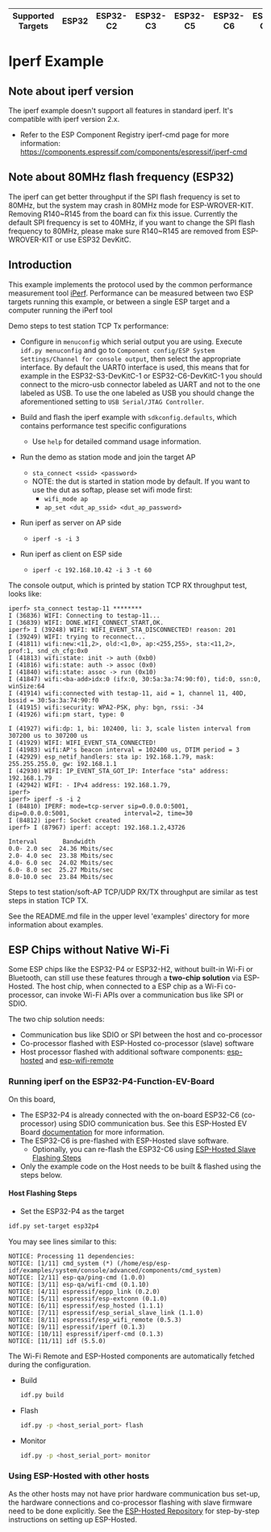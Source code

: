 | Supported Targets | ESP32 | ESP32-C2 | ESP32-C3 | ESP32-C5 | ESP32-C6 | ESP32-C61 | ESP32-S2 | ESP32-S3 |
| ----------------- | ----- | -------- | -------- | -------- | -------- | --------- | -------- | -------- |

# Iperf Example

## Note about iperf version
The iperf example doesn't support all features in standard iperf. It's compatible with iperf version 2.x.

- Refer to the ESP Component Registry iperf-cmd page for more information: https://components.espressif.com/components/espressif/iperf-cmd

## Note about 80MHz flash frequency (ESP32)
The iperf can get better throughput if the SPI flash frequency is set to 80MHz, but the system may crash in 80MHz mode for ESP-WROVER-KIT.
Removing R140\~R145 from the board can fix this issue. Currently the default SPI frequency is set to 40MHz, if you want to change the SPI flash
frequency to 80MHz, please make sure R140\~R145 are removed from ESP-WROVER-KIT or use ESP32 DevKitC.

## Introduction
This example implements the protocol used by the common performance measurement tool [iPerf](https://iperf.fr/).
Performance can be measured between two ESP targets running this example, or between a single ESP target and a computer running the iPerf tool

Demo steps to test station TCP Tx performance:

- Configure in `menuconfig` which serial output you are using. Execute `idf.py menuconfig` and go to `Component config/ESP System Settings/Channel for console output`, then select the appropriate interface. By default the UART0 interface is used, this means that for example in the ESP32-S3-DevKitC-1 or ESP32-C6-DevKitC-1 you should connect to the micro-usb connector labeled as UART and not to the one labeled as USB. To use the one labeled as USB you should change the aforementioned setting to `USB Serial/JTAG Controller`.

- Build and flash the iperf example with `sdkconfig.defaults`, which contains performance test specific configurations
  - Use `help` for detailed command usage information.

- Run the demo as station mode and join the target AP
  - `sta_connect <ssid> <password>`
  - NOTE: the dut is started in station mode by default. If you want to use the dut as softap, please set wifi mode first:
    - `wifi_mode ap`
    - `ap_set <dut_ap_ssid> <dut_ap_password>`

- Run iperf as server on AP side
  - `iperf -s -i 3`

- Run iperf as client on ESP side
  - `iperf -c 192.168.10.42 -i 3 -t 60`

The console output, which is printed by station TCP RX throughput test, looks like:

  ```
  iperf> sta_connect testap-11 ********
  I (36836) WIFI: Connecting to testap-11...
  I (36839) WIFI: DONE.WIFI_CONNECT_START,OK.
  iperf> I (39248) WIFI: WIFI_EVENT_STA_DISCONNECTED! reason: 201
  I (39249) WIFI: trying to reconnect...
  I (41811) wifi:new:<11,2>, old:<1,0>, ap:<255,255>, sta:<11,2>, prof:1, snd_ch_cfg:0x0
  I (41813) wifi:state: init -> auth (0xb0)
  I (41816) wifi:state: auth -> assoc (0x0)
  I (41840) wifi:state: assoc -> run (0x10)
  I (41847) wifi:<ba-add>idx:0 (ifx:0, 30:5a:3a:74:90:f0), tid:0, ssn:0, winSize:64
  I (41914) wifi:connected with testap-11, aid = 1, channel 11, 40D, bssid = 30:5a:3a:74:90:f0
  I (41915) wifi:security: WPA2-PSK, phy: bgn, rssi: -34
  I (41926) wifi:pm start, type: 0
  
  I (41927) wifi:dp: 1, bi: 102400, li: 3, scale listen interval from 307200 us to 307200 us
  I (41929) WIFI: WIFI_EVENT_STA_CONNECTED!
  I (41983) wifi:AP's beacon interval = 102400 us, DTIM period = 3
  I (42929) esp_netif_handlers: sta ip: 192.168.1.79, mask: 255.255.255.0, gw: 192.168.1.1
  I (42930) WIFI: IP_EVENT_STA_GOT_IP: Interface "sta" address: 192.168.1.79
  I (42942) WIFI: - IPv4 address: 192.168.1.79,
  iperf> 
  iperf> iperf -s -i 2
  I (84810) IPERF: mode=tcp-server sip=0.0.0.0:5001,             dip=0.0.0.0:5001,               interval=2, time=30
  I (84812) iperf: Socket created
  iperf> I (87967) iperf: accept: 192.168.1.2,43726
  
  Interval       Bandwidth
  0.0- 2.0 sec  24.36 Mbits/sec
  2.0- 4.0 sec  23.38 Mbits/sec
  4.0- 6.0 sec  24.02 Mbits/sec
  6.0- 8.0 sec  25.27 Mbits/sec
  8.0-10.0 sec  23.84 Mbits/sec
  ```

Steps to test station/soft-AP TCP/UDP RX/TX throughput are similar as test steps in station TCP TX.

See the README.md file in the upper level 'examples' directory for more information about examples.

## ESP Chips without Native Wi-Fi

Some ESP chips like the ESP32-P4 or ESP32-H2, without built-in Wi-Fi or Bluetooth, can still use these features through a **two-chip solution** via ESP-Hosted. The host chip, when connected to a ESP chip as a Wi-Fi co-processor, can invoke Wi-Fi APIs over a communication bus like SPI or SDIO.

The two chip solution needs:

- Communication bus like SDIO or SPI between the host and co-processor
- Co-processor flashed with ESP-Hosted co-processor (slave) software
- Host processor flashed with additional software components: [esp-hosted](https://components.espressif.com/components/espressif/esp_hosted/) and [esp-wifi-remote](https://components.espressif.com/components/espressif/esp_wifi_remote/)

### Running iperf on the ESP32-P4-Function-EV-Board

On this board,

* The ESP32-P4 is already connected with the on-board ESP32-C6 (co-processor) using SDIO communication bus. See this ESP-Hosted EV Board [documentation](https://github.com/espressif/esp-hosted-mcu/blob/main/docs/esp32_p4_function_ev_board.md) for more information.
* The ESP32-C6 is pre-flashed with ESP-Hosted slave software.
  * Optionally, you can re-flash the ESP32-C6 using [ESP-Hosted Slave Flashing Steps](https://github.com/espressif/esp-hosted-mcu/blob/main/docs/esp32_p4_function_ev_board.md#5-flashing-esp32-c6)
* Only the example code on the Host needs to be built & flashed using the steps below.

#### Host Flashing Steps

* Set the ESP32-P4 as the target

```sh
idf.py set-target esp32p4
```

You may see lines similar to this:

```
NOTICE: Processing 11 dependencies:
NOTICE: [1/11] cmd_system (*) (/home/esp/esp-idf/examples/system/console/advanced/components/cmd_system)
NOTICE: [2/11] esp-qa/ping-cmd (1.0.0)
NOTICE: [3/11] esp-qa/wifi-cmd (0.1.10)
NOTICE: [4/11] espressif/eppp_link (0.2.0)
NOTICE: [5/11] espressif/esp-extconn (0.1.0)
NOTICE: [6/11] espressif/esp_hosted (1.1.1)
NOTICE: [7/11] espressif/esp_serial_slave_link (1.1.0)
NOTICE: [8/11] espressif/esp_wifi_remote (0.5.3)
NOTICE: [9/11] espressif/iperf (0.1.3)
NOTICE: [10/11] espressif/iperf-cmd (0.1.3)
NOTICE: [11/11] idf (5.5.0)
```

The Wi-Fi Remote and ESP-Hosted components are automatically fetched during the configuration.

* Build

  ```sh
  idf.py build
  ```
* Flash

  ```sh
  idf.py -p <host_serial_port> flash
  ```
* Monitor

  ```sh
  idf.py -p <host_serial_port> monitor
  ```

### Using ESP-Hosted with other hosts

As the other hosts may not have prior hardware communication bus set-up, the hardware connections and co-processor flashing with slave firmware need to be done explicitly. See the [ESP-Hosted Repository](https://github.com/espressif/esp-hosted-mcu/) for step-by-step instructions on setting up ESP-Hosted.
